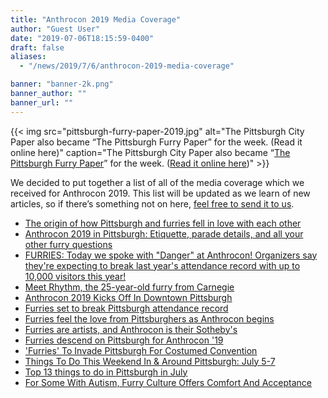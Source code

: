 ```yaml
---
title: "Anthrocon 2019 Media Coverage"
author: "Guest User"
date: "2019-07-06T18:15:59-0400"
draft: false
aliases:
  - "/news/2019/7/6/anthrocon-2019-media-coverage"

banner: "banner-2k.png"
banner_author: ""
banner_url: ""
---
```


{{< img src="pittsburgh-furry-paper-2019.jpg" alt="The Pittsburgh City Paper also became “The Pittsburgh Furry Paper” for the week. (Read it online here)" caption="The Pittsburgh City Paper also became “[The Pittsburgh Furry Paper](https://twitter.com/PGHCityPaper/status/1146399466037157890)” for the week. ([Read it online here](https://issuu.com/pghcitypaper/docs/issue_27_digital))" >}}

We decided to put together a list of all of the media coverage which we received for Anthrocon 2019. This list will be updated as we learn of new articles, so if there’s something not on here, [feel free to send it to us](/contact).

- [The origin of how Pittsburgh and furries fell in love with each other](https://www.pghcitypaper.com/pittsburgh/the-origin-of-how-pittsburgh-and-furries-fell-in-love-with-each-other/Content?oid=15356126)
- [Anthrocon 2019 in Pittsburgh: Etiquette, parade details, and all your other furry  questions](https://theincline.com/2019/07/03/anthrocon-2019-in-pittsburgh-etiquette-parade-details-and-all-your-other-furry-questions/)
- [FURRIES: Today we spoke with "Danger" at Anthrocon! Organizers say they're expecting to break last year's attendance record with up to 10,000 visitors this year!](https://twitter.com/WTAE/status/1147299585544642562)
- [Meet Rhythm, the 25-year-old furry from Carnegie](https://www.pghcitypaper.com/Blogh/archives/2019/07/03/meet-rhythm-the-25-year-old-furry-from-carnegie)
- [Anthrocon 2019 Kicks Off In Downtown  Pittsburgh](https://pittsburgh.cbslocal.com/2019/07/04/anthrocon-2019-kicks-off-in-downtown-pittsburgh/)
- [Furries set to break Pittsburgh attendance record](https://www.wtae.com/article/furries-on-parade-in-pittsburgh-this-saturday/28294302)
- [Furries feel the love from Pittsburghers as Anthrocon begins](https://triblive.com/local/pittsburgh-allegheny/animal-magnetism-furries-open-annual-pittsburgh-convention/)
- [Furries are artists, and Anthrocon is their Sotheby's](https://www.pghcitypaper.com/pittsburgh/furries-are-artists-and-anthrocon-is-their-sothebys/Content?oid=15328123)
- [Furries descend on Pittsburgh for Anthrocon '19](https://www.wpxi.com/news/top-stories/pittsburgh-furries-furries-descend-on-pittsburgh-for-anthrocon-19/956066098)
- ['Furries' To Invade Pittsburgh For Costumed Convention](https://patch.com/pennsylvania/pittsburgh/furries-invade-pittsburgh-costumed-convention)
- [Things To Do This Weekend In & Around Pittsburgh: July 5-7](https://kdkaradio.radio.com/articles/things-do-weekend-around-pittsburgh-july-5-7)
- [Top 13 things to do in Pittsburgh in July](https://www.nextpittsburgh.com/events/top-13-things-to-do-in-pittsburgh-in-july/)
- [For Some With Autism, Furry Culture Offers Comfort And Acceptance](https://www.wesa.fm/post/some-autism-furry-culture-offers-comfort-and-acceptance#stream/0)
